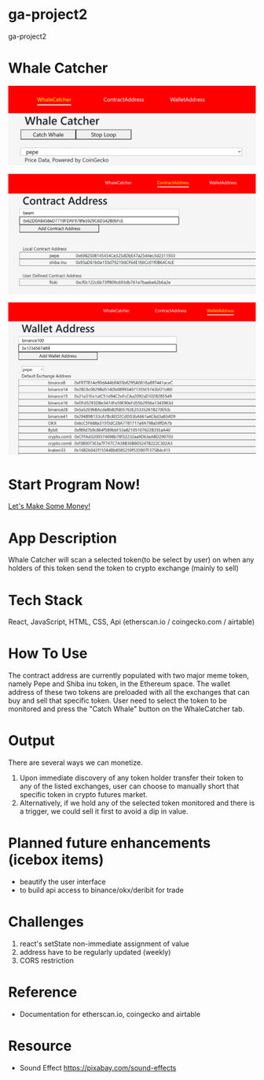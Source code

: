 # ga-project2
ga-project2

# Whale Catcher

![MainPage](https://github.com/psionicmind/ga-project2/blob/main/img/mainpage.png?raw=true)

![Contract Address](https://github.com/psionicmind/ga-project2/blob/main/img/contractAddress.png?raw=true)

![Exchange Wallet Address](https://github.com/psionicmind/ga-project2/blob/main/img/exchangeWalletAddress.png?raw=true)


# Start Program Now!
[Let's Make Some Money!](https://ga-project2-five.vercel.app/)

# App Description
Whale Catcher will scan a selected token(to be select by user) on when any holders of this token send the token to crypto exchange (mainly to sell)

# Tech Stack
React, JavaScript, HTML, CSS, Api (etherscan.io / coingecko.com / airtable)

# How To Use
The contract address are currently populated with two major meme token, namely Pepe and Shiba inu token, in the Ethereum space.  The wallet address of these two tokens are preloaded with all the exchanges that can buy and sell that specific token.  User need to select the token to be monitored and press the "Catch Whale" button on the WhaleCatcher tab.  

# Output
There are several ways we can monetize.  
1) Upon immediate discovery of any token holder transfer their token to any of the listed exchanges, user can choose to manually short that specific token in crypto futures market.
2) Alternatively, if we hold any of the selected token monitored and there is a trigger, we could sell it first to avoid a dip in value.

# Planned future enhancements (icebox items)
- beautify the user interface
- to build api access to binance/okx/deribit for trade

# Challenges
1) react's setState non-immediate assignment of value
2) address have to be regularly updated (weekly)
3) CORS restriction

# Reference
- Documentation for etherscan.io, coingecko and airtable

# Resource
- Sound Effect https://pixabay.com/sound-effects